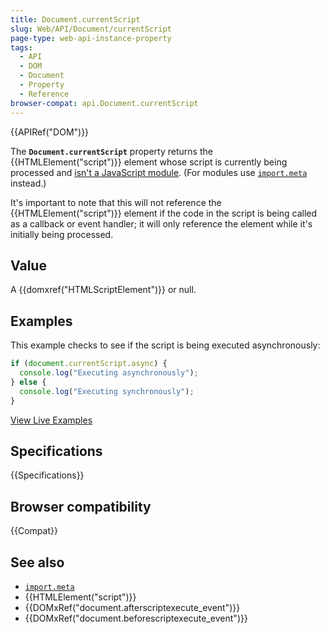 ```yaml
---
title: Document.currentScript
slug: Web/API/Document/currentScript
page-type: web-api-instance-property
tags:
  - API
  - DOM
  - Document
  - Property
  - Reference
browser-compat: api.Document.currentScript
---
```


{{APIRef("DOM")}}

The **`Document.currentScript`** property returns the {{HTMLElement("script")}} element whose script is currently being processed and [isn't a JavaScript module](https://github.com/whatwg/html/issues/997). (For modules use [`import.meta`](/en-US/docs/Web/JavaScript/Reference/Operators/import.meta) instead.)

It's important to note that this will not reference the {{HTMLElement("script")}}
element if the code in the script is being called as a callback or event handler; it
will only reference the element while it's initially being processed.

## Value

A {{domxref("HTMLScriptElement")}} or null.

## Examples

This example checks to see if the script is being executed asynchronously:

```js
if (document.currentScript.async) {
  console.log("Executing asynchronously");
} else {
  console.log("Executing synchronously");
}
```

[View Live Examples](https://media.prod.mdn.mozit.cloud/samples/html/currentScript.html)

## Specifications

{{Specifications}}

## Browser compatibility

{{Compat}}

## See also

- [`import.meta`](/en-US/docs/Web/JavaScript/Reference/Operators/import.meta)
- {{HTMLElement("script")}}
- {{DOMxRef("document.afterscriptexecute_event")}}
- {{DOMxRef("document.beforescriptexecute_event")}}
